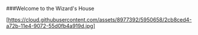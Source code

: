 ###Welcome to the Wizard's House

[https://cloud.githubusercontent.com/assets/8977392/5950658/2cb8ced4-a72b-11e4-9072-55d0fb4a919d.jpg]
